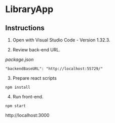 # LibraryApp

## Instructions

1. Open with Visual Studio Code - Version 1.32.3.

2. Review back-end URL.

*package.json*

    "backendBaseURL": "http://localhost:55729/"

3. Prepare react scripts

`npm install`

4. Run front-end.

`npm start`

http://localhost:3000

